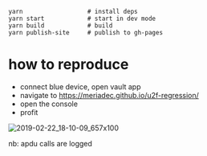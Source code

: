 ```
yarn                  # install deps
yarn start            # start in dev mode
yarn build            # build
yarn publish-site     # publish to gh-pages
```

# how to reproduce

- connect blue device, open vault app
- navigate to https://meriadec.github.io/u2f-regression/
- open the console
- profit

![2019-02-22_18-10-09_657x100](https://user-images.githubusercontent.com/315259/53258554-2fd20780-36cd-11e9-98d5-5007d14cbed1.png)

nb: apdu calls are logged
